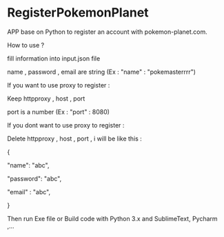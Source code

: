 # RegisterPokemonPlanet
 
 APP base on Python to register an account with pokemon-planet.com. 
 
 How to use ? 
 
 fill information into input.json file
 
 name , password , email are string (Ex : "name" : "pokemasterrrr")
 
 If you want to use proxy to register :
 
 Keep httpproxy , host , port 
 
 port is a number (Ex : "port" : 8080)
 
 
 If you dont want to use proxy to register  :
 
 Delete httpproxy , host , port  , i will be like this  :
 
 {
 
  "name": "abc",
  
  "password": "abc",
  
  "email" : "abc",
  
  }
  
  Then run Exe file or Build code with Python 3.x and SublimeText, Pycharm ,...
  
